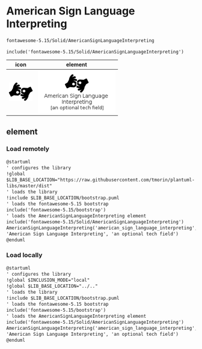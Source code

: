 # American Sign Language Interpreting

```text
fontawesome-5.15/Solid/AmericanSignLanguageInterpreting
```

```text
include('fontawesome-5.15/Solid/AmericanSignLanguageInterpreting')
```

|icon|element|
|---|---|
|![](AmericanSignLanguageInterpreting.png)|![](AmericanSignLanguageInterpreting.element.png)|



## element
### Load remotely
```plantuml
@startuml
' configures the library
!global $LIB_BASE_LOCATION="https://raw.githubusercontent.com/tmorin/plantuml-libs/master/dist"
' loads the library
!include $LIB_BASE_LOCATION/bootstrap.puml
' loads the fontawesome-5.15 bootstrap
include('fontawesome-5.15/bootstrap')
' loads the AmericanSignLanguageInterpreting element
include('fontawesome-5.15/Solid/AmericanSignLanguageInterpreting')
AmericanSignLanguageInterpreting('american_sign_language_interpreting', 'American Sign Language Interpreting', 'an optional tech field')
@enduml
```
### Load locally
```plantuml
@startuml
' configures the library
!global $INCLUSION_MODE="local"
!global $LIB_BASE_LOCATION="../.."
' loads the library
!include $LIB_BASE_LOCATION/bootstrap.puml
' loads the fontawesome-5.15 bootstrap
include('fontawesome-5.15/bootstrap')
' loads the AmericanSignLanguageInterpreting element
include('fontawesome-5.15/Solid/AmericanSignLanguageInterpreting')
AmericanSignLanguageInterpreting('american_sign_language_interpreting', 'American Sign Language Interpreting', 'an optional tech field')
@enduml
```

